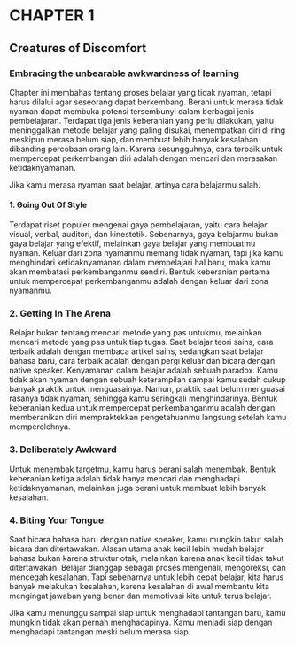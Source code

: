 # CHAPTER 1

## Creatures of Discomfort

### Embracing the unbearable awkwardness of learning

Chapter ini membahas tentang proses belajar yang tidak nyaman, tetapi harus dilalui agar seseorang dapat berkembang. Berani untuk merasa tidak nyaman dapat membuka potensi tersembunyi dalam berbagai jenis pembelajaran. Terdapat tiga jenis keberanian yang perlu dilakukan, yaitu meninggalkan metode belajar yang paling disukai, menempatkan diri di ring meskipun merasa belum siap, dan membuat lebih banyak kesalahan dibanding percobaan orang lain. Karena sesungguhnya, cara terbaik untuk mempercepat perkembangan diri adalah dengan mencari dan merasakan ketidaknyamanan. 

Jika kamu merasa nyaman saat belajar, artinya cara belajarmu salah.

#### 1. Going Out Of Style

Terdapat riset populer mengenai gaya pembelajaran, yaitu cara belajar visual, verbal, auditori, dan kinestetik. Sebenarnya, gaya belajarmu bukan gaya belajar yang efektif, melainkan gaya belajar yang membuatmu nyaman. Keluar dari zona nyamanmu memang tidak nyaman, tapi jika kamu menghindari ketidaknyamanan dalam mempelajari hal baru, maka kamu akan membatasi perkembanganmu sendiri. Bentuk keberanian pertama untuk mempercepat perkembanganmu adalah dengan keluar dari zona nyamanmu.

### 2. Getting In The Arena

Belajar bukan tentang mencari metode yang pas untukmu, melainkan mencari metode yang pas untuk tiap tugas. Saat belajar teori sains, cara terbaik adalah dengan membaca artikel sains, sedangkan saat belajar bahasa baru, cara terbaik adalah dengan pergi keluar dan bicara dengan native speaker. Kenyamanan dalam belajar adalah sebuah paradox. Kamu tidak akan nyaman dengan sebuah keterampilan sampai kamu sudah cukup banyak praktik untuk menguasainya. Namun, praktik saat belum menguasai rasanya tidak nyaman, sehingga kamu seringkali menghindarinya. Bentuk keberanian kedua untuk mempercepat perkembanganmu adalah dengan memberanikan diri mempraktekkan pengetahuanmu langsung setelah kamu memperolehnya.

### 3. Deliberately Awkward

Untuk menembak targetmu, kamu harus berani salah menembak. Bentuk keberanian ketiga adalah tidak hanya mencari dan menghadapi ketidaknyamanan, melainkan juga berani untuk membuat lebih banyak kesalahan.

### 4. Biting Your Tongue

Saat bicara bahasa baru dengan native speaker, kamu mungkin takut salah bicara dan ditertawakan. Alasan utama anak kecil lebih mudah belajar bahasa bukan karena struktur otak, melainkan karena anak kecil tidak takut ditertawakan. Belajar dianggap sebagai proses mengenali, mengoreksi, dan mencegah kesalahan. Tapi sebenarnya untuk lebih cepat belajar, kita harus banyak melakukan kesalahan, karena kesalahan di awal membantu kita mengingat jawaban yang benar dan memotivasi kita untuk terus belajar.

Jika kamu menunggu sampai siap untuk menghadapi tantangan baru, kamu mungkin tidak akan pernah menghadapinya. Kamu menjadi siap dengan menghadapi tantangan meski belum merasa siap.